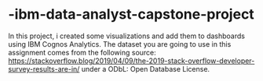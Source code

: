# -ibm-data-analyst-capstone-project
In this project, i  created some visualizations and add them to dashboards using IBM Cognos Analytics.
The dataset you are going to use in this assignment comes from the following source: https://stackoverflow.blog/2019/04/09/the-2019-stack-overflow-developer-survey-results-are-in/ under a ODbL: Open Database License.
